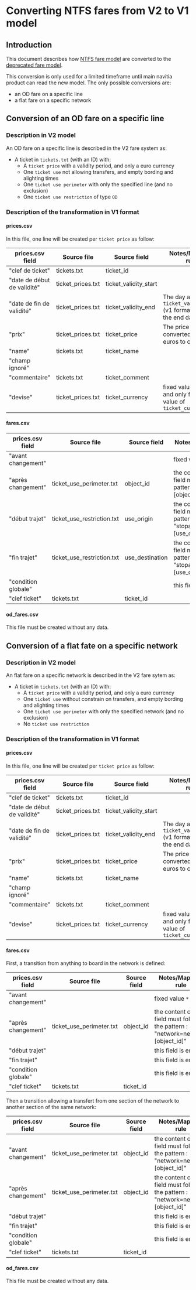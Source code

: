 # Converting NTFS fares from V2 to V1 model
## Introduction
This document describes how [NTFS fare model](https://github.com/CanalTP/navitia/blob/dev/documentation/ntfs/ntfs_fare_extension.md) are converted to the [deprecated fare model](https://github.com/CanalTP/navitia/blob/dev/documentation/ntfs/ntfs_fare_extension_fr_deprecated.md).

This conversion is only used for a limited timeframe until main navitia product can read the new model.
The only possible conversions are:
* an OD fare on a specific line
* a flat fare on a specific network

## Conversion of an OD fare on a specific line
### Description in V2 model
An OD fare on a specific line is described in the V2 fare system as:
* A ticket in `tickets.txt` (with an ID) with:
  * A `ticket price` with a validity period, and only a euro currency
  * One `ticket use` not allowing transfers, and empty bording and alighting times
  * One `ticket use perimeter` with only the specified line (and no exclusion)
  * One `ticket use restriction` of type `OD`

### Description of the transformation in V1 format

#### prices.csv
In this file, one line will be created per `ticket price` as follow:

prices.csv field | Source file | Source field | Notes/Mapping rule
--- | --- | --- | ---
"clef de ticket" | tickets.txt | ticket_id |
"date de début de validité" | ticket_prices.txt | ticket_validity_start |
"date de fin de validité" | ticket_prices.txt | ticket_validity_end | The day after `ticket_validity_end` (v1 format excludes the end date)
"prix" | ticket_prices.txt | ticket_price | The price has to be converted from euros to centimes.
"name" | tickets.txt | ticket_name |
"champ ignoré" | | |
"commentaire" | tickets.txt | ticket_comment |
"devise" | ticket_prices.txt | ticket_currency | fixed value `centime`, and only for a `EUR` value of `ticket_currency`

#### fares.csv

prices.csv field | Source file | Source field | Notes/Mapping rule
--- | --- | --- | ---
"avant changement" |  |  | fixed value `*`
"après changement" | ticket_use_perimeter.txt | object_id | the content of the field must follow the pattern : "line=line:[object_id]"
"début trajet" | ticket_use_restriction.txt | use_origin | the content of the field must follow the pattern : "stoparea=stop_area:[use_origin]"
"fin trajet" | ticket_use_restriction.txt | use_destination | the content of the field must follow the pattern : "stoparea=stop_area:[use_destination]"
"condition globale" |  |  | this field is empty
"clef ticket" | tickets.txt | ticket_id |

#### od_fares.csv

This file must be created without any data.


## Conversion of a flat fate on a specific network

### Description in V2 model
An flat fare on a specific network is described in the V2 fare sytem as:
* A ticket in `tickets.txt` (with an ID) with:
  * A `ticket price` with a validity period, and only a euro currency
  * One `ticket use` without constrain on transfers, and empty bording and alighting times
  * One `ticket use perimeter` with only the specified network (and no exclusion)
  * No `ticket use restriction`

### Description of the transformation in V1 format

#### prices.csv
In this file, one line will be created per `ticket price` as follow:

prices.csv field | Source file | Source field | Notes/Mapping rule
--- | --- | --- | ---
"clef de ticket" | tickets.txt | ticket_id |
"date de début de validité" | ticket_prices.txt | ticket_validity_start |
"date de fin de validité" | ticket_prices.txt | ticket_validity_end | The day after `ticket_validity_end` (v1 format excludes the end date)
"prix" | ticket_prices.txt | ticket_price | The price has to be converted from euros to centimes.
"name" | tickets.txt | ticket_name |
"champ ignoré" | | |
"commentaire" | tickets.txt | ticket_comment |
"devise" | ticket_prices.txt | ticket_currency | fixed value `centime`, and only for a `EUR` value of `ticket_currency`

#### fares.csv

First, a transition from anything to board in the network is defined:

prices.csv field | Source file | Source field | Notes/Mapping rule
--- | --- | --- | ---
"avant changement" |  |  | fixed value `*`
"après changement" | ticket_use_perimeter.txt | object_id | the content of the field must follow the pattern : "network=network:[object_id]"
"début trajet" |  |  | this field is empty
"fin trajet" |  |  | this field is empty
"condition globale" |  |  | this field is empty
"clef ticket" | tickets.txt | ticket_id |

Then a transition allowing a transfert from one section of the network to another section of the same network:

prices.csv field | Source file | Source field | Notes/Mapping rule
--- | --- | --- | ---
"avant changement" | ticket_use_perimeter.txt | object_id | the content of the field must follow the pattern : "network=network:[object_id]"
"après changement" | ticket_use_perimeter.txt | object_id | the content of the field must follow the pattern : "network=network:[object_id]"
"début trajet" |  |  | this field is empty
"fin trajet" |  |  | this field is empty
"condition globale" |  |  | this field is empty
"clef ticket" | tickets.txt | ticket_id |

#### od_fares.csv

This file must be created without any data.
